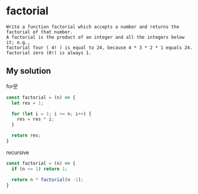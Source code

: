 # factorial

```
Write a function factorial which accepts a number and returns the factorial of that number. 
A factorial is the product of an integer and all the integers below it; e.g., 
factorial four ( 4! ) is equal to 24, because 4 * 3 * 2 * 1 equals 24.  
factorial zero (0!) is always 1.
```

## My solution

for문
``` javascript
const factorial = (n) => {
  let res = 1;

  for (let i = 1; i <= n; i++) {
    res = res * i;
  }

  return res;
}
```

recursive
``` javascript
const factorial = (n) => {
  if (n <= 1) return 1;

  return n * factorial(n -1);
}
```